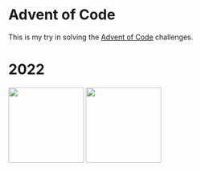 ﻿# Advent of Code

This is my try in solving the [Advent of Code](https://adventofcode.com) challenges.



# 2022

<a href="./2022/01"><img src="./Calendar/Tiles/2022/01.svg" width="150px"></a>
<a href="./2022/02"><img src="./Calendar/Tiles/2022/02.svg" width="150px"></a>


